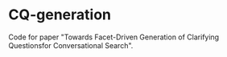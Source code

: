 # CQ-generation
Code for paper "Towards Facet-Driven Generation of Clarifying Questionsfor Conversational Search". 
